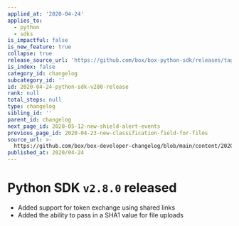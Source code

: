 ```yaml
---
applied_at: '2020-04-24'
applies_to:
  - python
  - sdks
is_impactful: false
is_new_feature: true
collapse: true
release_source_url: 'https://github.com/box/box-python-sdk/releases/tag/v2.8.0'
is_index: false
category_id: changelog
subcategory_id: ''
id: 2020-04-24-python-sdk-v280-release
rank: null
total_steps: null
type: changelog
sibling_id: ''
parent_id: changelog
next_page_id: 2020-05-12-new-shield-alert-events
previous_page_id: 2020-04-23-new-classification-field-for-files
source_url: >-
  https://github.com/box/box-developer-changelog/blob/main/content/2020/04-24-python-sdk-v280-release.md
published_at: 2020/04-24
---
```

# Python SDK `v2.8.0` released

- Added support for token exchange using shared links
- Added the ability to pass in a SHA1 value for file uploads